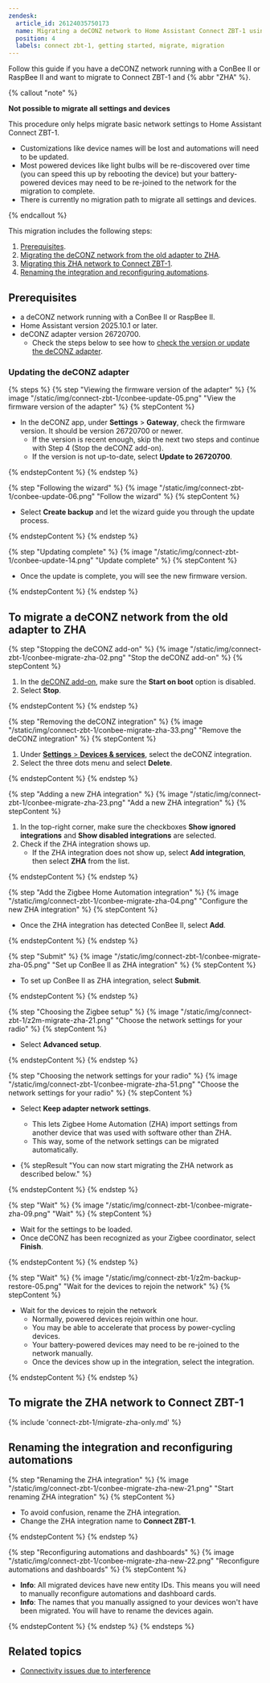 ```yaml
---
zendesk:
  article_id: 26124035750173
  name: Migrating a deCONZ network to Home Assistant Connect ZBT-1 using Zigbee Home Automation (ZHA)
  position: 4
  labels: connect zbt-1, getting started, migrate, migration
---
```


Follow this guide if you have a deCONZ network running with a ConBee II or RaspBee II and want to migrate to Connect ZBT-1 and {% abbr "ZHA" %}.

{% callout "note" %}

**Not possible to migrate all settings and devices**

This procedure only helps migrate basic network settings to Home Assistant Connect ZBT-1.

- Customizations like device names will be lost and automations will need to be updated.
- Most powered devices like light bulbs will be re-discovered over time (you can speed this up by rebooting the device) but your battery-powered devices may need to be re-joined to the network for the migration to complete.
- There is currently no migration path to migrate all settings and devices.

{% endcallout %}

This migration includes the following steps:

1. [Prerequisites](#prerequisites).
2. [Migrating the deCONZ network from the old adapter to ZHA](#to-migrate-a-deconz-network-from-the-old-adapter-to-zha).
3. [Migrating this ZHA network to Connect ZBT-1](#to-migrate-the-zha-network-to-connectzbt-1).
4. [Renaming the integration and reconfiguring automations](#renaming-the-integration-and-reconfiguring-automations).

## Prerequisites

- a deCONZ network running with a ConBee II or RaspBee II.
- Home Assistant version 2025.10.1 or later.
- deCONZ adapter version 26720700.
  - Check the steps below to see how to [check the version or update the deCONZ adapter](#updating-the-deconz-adapter).

### Updating the deCONZ adapter

{% steps %}
{% step "Viewing the firmware version of the adapter" %}
{% image "/static/img/connect-zbt-1/conbee-update-05.png" "View the firmware version of the adapter" %}
{% stepContent %}

- In the deCONZ app, under **Settings** > **Gateway**, check the firmware version. It should be version 26720700 or newer.
  - If the version is recent enough, skip the next two steps and continue with Step 4 (Stop the deCONZ add-on).
  - If the version is not up-to-date, select **Update to 26720700**.

{% endstepContent %}
{% endstep %}

{% step "Following the wizard" %}
{% image "/static/img/connect-zbt-1/conbee-update-06.png" "Follow the wizard" %}
{% stepContent %}

- Select **Create backup** and let the wizard guide you through the update process.

{% endstepContent %}
{% endstep %}

{% step "Updating complete" %}
{% image "/static/img/connect-zbt-1/conbee-update-14.png" "Update complete" %}
{% stepContent %}

- Once the update is complete, you will see the new firmware version.

{% endstepContent %}
{% endstep %}

## To migrate a deCONZ network from the old adapter to ZHA

{% step "Stopping the deCONZ add-on" %}
{% image "/static/img/connect-zbt-1/conbee-migrate-zha-02.png" "Stop the deCONZ add-on" %}
{% stepContent %}

1. In the [deCONZ add-on](https://my.home-assistant.io/redirect/supervisor_addon/?addon=core_deconz), make sure the **Start on boot** option is disabled.
2. Select **Stop**.

{% endstepContent %}
{% endstep %}

{% step "Removing the deCONZ integration" %}
{% image "/static/img/connect-zbt-1/conbee-migrate-zha-33.png" "Remove the deCONZ integration" %}
{% stepContent %}

1. Under [**Settings** > **Devices & services**](https://my.home-assistant.io/redirect/integrations/), select the deCONZ integration.
2. Select the three dots menu and select **Delete**.

{% endstepContent %}
{% endstep %}

{% step "Adding a new ZHA integration" %}
{% image "/static/img/connect-zbt-1/conbee-migrate-zha-23.png" "Add a new ZHA integration" %}
{% stepContent %}

1. In the top-right corner, make sure the checkboxes **Show ignored integrations** and **Show disabled integrations** are selected.
2. Check if the ZHA integration shows up.
   - If the ZHA integration does not show up, select **Add integration**, then select **ZHA** from the list.

{% endstepContent %}
{% endstep %}

{% step "Add the Zigbee Home Automation integration" %}
{% image "/static/img/connect-zbt-1/conbee-migrate-zha-04.png" "Configure the new ZHA integration" %}
{% stepContent %}

- Once the ZHA integration has detected ConBee II, select **Add**.

{% endstepContent %}
{% endstep %}

{% step "Submit" %}
{% image "/static/img/connect-zbt-1/conbee-migrate-zha-05.png" "Set up ConBee II as ZHA integration" %}
{% stepContent %}

- To set up ConBee II as ZHA integration, select **Submit**.

{% endstepContent %}
{% endstep %}

{% step "Choosing the Zigbee setup" %}
{% image "/static/img/connect-zbt-1/z2m-migrate-zha-21.png" "Choose the network settings for your radio" %}
{% stepContent %}

- Select **Advanced setup**.

{% endstepContent %}
{% endstep %}

{% step "Choosing the network settings for your radio" %}
{% image "/static/img/connect-zbt-1/conbee-migrate-zha-51.png" "Choose the network settings for your radio" %}
{% stepContent %}

- Select **Keep adapter network settings**.
  - This lets Zigbee Home Automation (ZHA) import settings from another device that was used with software other than ZHA.
  - This way, some of the network settings can be migrated automatically.

- {% stepResult "You can now start migrating the ZHA network as described below." %}

{% endstepContent %}
{% endstep %}

{% step "Wait" %}
{% image "/static/img/connect-zbt-1/conbee-migrate-zha-09.png" "Wait" %}
{% stepContent %}

- Wait for the settings to be loaded.
- Once deCONZ has been recognized as your Zigbee coordinator, select **Finish**.

{% endstepContent %}
{% endstep %}

{% step "Wait" %}
{% image "/static/img/connect-zbt-1/z2m-backup-restore-05.png" "Wait for the devices to rejoin the network" %}
{% stepContent %}

- Wait for the devices to rejoin the network
  - Normally, powered devices rejoin within one hour.
  - You may be able to accelerate that process by power-cycling devices.
  - Your battery-powered devices may need to be re-joined to the network manually.
  - Once the devices show up in the integration, select the integration.

{% endstepContent %}
{% endstep %}

## To migrate the ZHA network to Connect&nbsp;ZBT-1

{% include 'connect-zbt-1/migrate-zha-only.md' %}

## Renaming the integration and reconfiguring automations

{% step "Renaming the ZHA integration" %}
{% image "/static/img/connect-zbt-1/conbee-migrate-zha-new-21.png" "Start renaming ZHA integration" %}
{% stepContent %}

- To avoid confusion, rename the ZHA integration.
- Change the ZHA integration name to **Connect ZBT-1**.

{% endstepContent %}
{% endstep %}

{% step "Reconfiguring automations and dashboards" %}
{% image "/static/img/connect-zbt-1/conbee-migrate-zha-new-22.png" "Reconfigure automations and dashboards" %}
{% stepContent %}

- **Info**: All migrated devices have new entity IDs. This means you will need to manually reconfigure automations and dashboard cards.
- **Info**: The names that you manually assigned to your devices won't have been migrated. You will have to rename the devices again.

{% endstepContent %}
{% endstep %}
{% endsteps %}

## Related topics

- [Connectivity issues due to interference](/hc/en-us/articles/26124431414557)